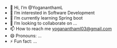 - 👋 Hi, I’m @YogananthamL
- 👀 I’m interested in Software Development 
- 🌱 I’m currently learning Spring boot  
- 💞️ I’m looking to collaborate on ...
- 📫 How to reach me yogananthaml03@gmail.com
- 😄 Pronouns: ...
- ⚡ Fun fact: ...

<!---
YogananthamL/YogananthamL is a ✨ special ✨ repository because its `README.md` (this file) appears on your GitHub profile.
You can click the Preview link to take a look at your changes.
--->
